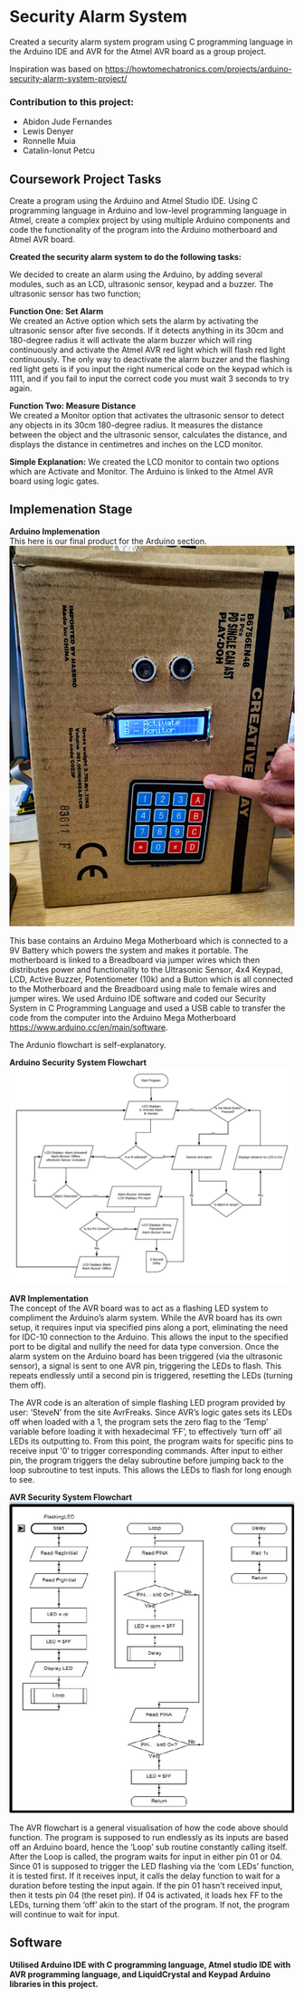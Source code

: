 # Security Alarm System

Created a security alarm system program using C programming language in the Arduino IDE and AVR for the Atmel AVR board as a group project.

Inspiration was based on https://howtomechatronics.com/projects/arduino-security-alarm-system-project/

### Contribution to this project:
- Abidon Jude Fernandes
- Lewis Denyer
- Ronnelle Muia
- Catalin-Ionut Petcu

## Coursework Project Tasks

Create a program using the Arduino and Atmel Studio IDE. Using C programming language in Arduino and low-level programming language in Atmel, create a complex project by using multiple Arduino components and code the functionality of the program into the Arduino motherboard and Atmel AVR board.



**Created the security alarm system to do the following tasks:**

We decided to create an alarm using the Arduino, by adding several modules, such as an LCD, ultrasonic sensor, keypad and a buzzer. The ultrasonic sensor has two function;

**Function One: Set Alarm** <br />
We created an Active option which sets the alarm by activating the ultrasonic sensor after five seconds. If it detects anything in its 30cm and 180-degree radius it will activate the alarm buzzer which will ring continuously and activate the Atmel AVR red light which will flash red light continuously. The only way to deactivate the alarm buzzer and the flashing red light gets is if you input the right numerical code on the keypad which is 1111, and if you fail to input the correct code you must wait 3 seconds to try again.

**Function Two: Measure Distance** <br />
We created a Monitor option that activates the ultrasonic sensor to detect any objects in its 30cm 180-degree radius.  It measures the distance between the object and the ultrasonic sensor, calculates the distance, and displays the distance in centimetres and inches on the LCD monitor. 

**Simple Explanation:** We created the LCD monitor to contain two options which are Activate and Monitor. The Arduino is linked to the Atmel AVR board using logic gates.

## Implemenation Stage
**Arduino Implemenation** <br />
This here is our final product for the Arduino section. <br />
![Arduino Security Alarm System](https://github.com/Abidon-J-F/University-of-Greenwich-Projects/blob/main/Y1/Security%20Alarm%20System/Arduino.jpg) <br />

This base contains an Arduino Mega Motherboard which is connected to a 9V Battery which powers the system and makes it portable. The motherboard is linked to a Breadboard via jumper wires which then distributes power and functionality to the Ultrasonic Sensor, 4x4 Keypad, LCD, Active Buzzer, Potentiometer (10k) and a Button which is all connected to the Motherboard and the Breadboard using male to female wires and jumper wires. We used Arduino IDE software and coded our Security System in C Programming Language and used a USB cable to transfer the code from the computer into the Arduino Mega Motherboard https://www.arduino.cc/en/main/software. <br />

The Ardunio flowchart is self-explanatory. <br />

**Arduino Security System Flowchart** <br /> 
![Arduino Security System Flowchart](https://github.com/Abidon-J-F/University-of-Greenwich-Projects/blob/main/Y1/Security%20Alarm%20System/Arduino%20Security%20System%20Flowchart.jpeg) <br /> 



**AVR Implementation** <br />
The concept of the AVR board was to act as a flashing LED system to compliment the Arduino’s alarm system. While the AVR board has its own setup, it requires input via specified pins along a port, eliminating the need for IDC-10 connection to the Arduino. This allows the input to the specified port to be digital and nullify the need for data type conversion. Once the alarm system on the Arduino board has been triggered (via the ultrasonic sensor), a signal is sent to one AVR pin, triggering the LEDs to flash. This repeats endlessly until a second pin is triggered, resetting the LEDs (turning them off).

The AVR code is an alteration of simple flashing LED program provided by user: ‘SteveN’ from the site AvrFreaks. Since AVR’s logic gates sets its LEDs off when loaded with a 1, the program sets the zero flag to the ‘Temp’ variable before loading it with hexadecimal ‘FF’, to effectively ‘turn off’ all LEDs its outputting to.
From this point, the program waits for specific pins to receive input ‘0’ to trigger corresponding commands. After input to either pin, the program triggers the delay subroutine before jumping back to the loop subroutine to test inputs. This allows the LEDs to flash for long enough to see. <br />

**AVR Security System Flowchart** <br />
![AVR Security System Flowchart](https://github.com/Abidon-J-F/University-of-Greenwich-Projects/blob/main/Y1/Security%20Alarm%20System/AVR%20Security%20System%20Flowchart.jpeg) <br />

The AVR flowchart is a general visualisation of how the code above should function. The program is supposed to run endlessly as its inputs are based off an Arduino board, hence the ‘Loop’ sub routine constantly calling itself. After the Loop is called, the program waits for input in either pin 01 or 04. Since 01 is supposed to trigger the LED flashing via the ‘com LEDs’ function, it is tested first. If it receives input, it calls the delay function to wait for a duration before testing the input again. If the pin 01 hasn’t received input, then it tests pin 04 (the reset pin). If 04 is activated, it loads hex FF to the LEDs, turning them ‘off’ akin to the start of the program. If not, the program will continue to wait for input. 


## Software
**Utilised Arduino IDE with C programming language, Atmel studio IDE with AVR programming language, and LiquidCrystal and Keypad Arduino libraries in this project.**
